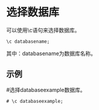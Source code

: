 # 选择数据库<a name="ZH-CN_TOPIC_0230590569"></a>

可以使用\\c语句来选择数据库。

```
\c databasename;
```

其中：databasename为数据库名称。

## 示例<a name="section207605920321"></a>

\#选择databaseexample数据库。

```
# \c databaseexample;
```

